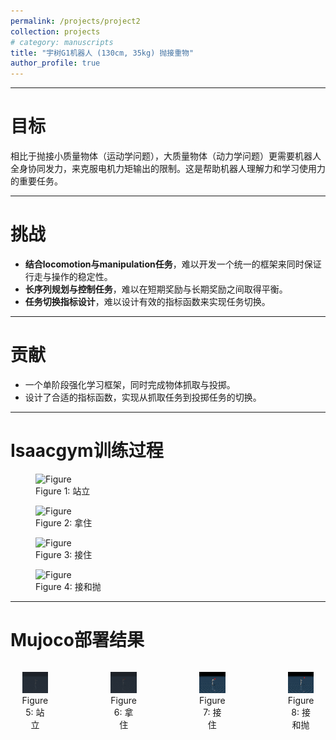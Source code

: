 ```yaml
---
permalink: /projects/project2
collection: projects
# category: manuscripts
title: "宇树G1机器人 (130cm, 35kg) 抛接重物"
author_profile: true
---
```


- - - - - - - - - - -

目标
======
相比于抛接小质量物体（运动学问题），大质量物体（动力学问题）更需要机器人全身协同发力，来克服电机力矩输出的限制。这是帮助机器人理解力和学习使用力的重要任务。

- - - - - - - - - - -

挑战
======
+ **结合locomotion与manipulation任务**，难以开发一个统一的框架来同时保证行走与操作的稳定性。
+ **长序列规划与控制任务**，难以在短期奖励与长期奖励之间取得平衡。
+ **任务切换指标设计**，难以设计有效的指标函数来实现任务切换。

- - - - - - - - - - -

贡献
======
+ 一个单阶段强化学习框架，同时完成物体抓取与投掷。
+ 设计了合适的指标函数，实现从抓取任务到投掷任务的切换。

- - - - - - - - - - -

Isaacgym训练过程
======
<figure>
<img src="/files/project2/1.gif" alt="Figure" width="640">
<figcaption>Figure 1: 站立</figcaption>
</figure>

<figure>
<img src="/files/project2/2.gif" alt="Figure" width="640">
<figcaption>Figure 2: 拿住</figcaption>
</figure>

<figure>
<img src="/files/project2/4.gif" alt="Figure" width="640">
<figcaption>Figure 3: 接住</figcaption>
</figure>

<figure>
<img src="/files/project2/4.gif" alt="Figure" width="640">
<figcaption>Figure 4: 接和抛</figcaption>
</figure>

- - - - - - - - - - -

Mujoco部署结果
======
<div style="display:flex; justify-content:center; gap:20px;">
<figure style="max-width:240px; text-align:center;">
    <img src="/files/project2/6.gif" alt="Figure" style="width:100%; height:auto;">
    <figcaption>Figure 5: 站立</figcaption>
</figure>

<figure style="max-width:240px; text-align:center;">
    <img src="/files/project2/7.gif" alt="Figure" style="width:100%; height:auto;">
    <figcaption>Figure 6: 拿住</figcaption>
</figure>

<figure style="max-width:240px; text-align:center;">
    <img src="/files/project2/8.gif" alt="Figure" style="width:100%; height:auto;">
    <figcaption>Figure 7: 接住</figcaption>
</figure>

<figure style="max-width:240px; text-align:center;">
    <img src="/files/project2/5.gif" alt="Figure" style="width:100%; height:auto;">
    <figcaption>Figure 8: 接和抛</figcaption>
</figure>
</div>